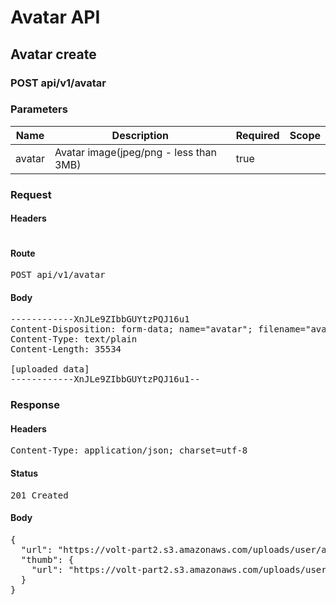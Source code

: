 # Avatar API

## Avatar create

### POST api/v1/avatar

### Parameters

| Name | Description | Required | Scope |
|------|-------------|----------|-------|
| avatar | Avatar image(jpeg/png - less than 3MB) | true |  |

### Request

#### Headers

<pre></pre>

#### Route

<pre>POST api/v1/avatar</pre>

#### Body

<pre>------------XnJLe9ZIbbGUYtzPQJ16u1
Content-Disposition: form-data; name="avatar"; filename="avatar.png"
Content-Type: text/plain
Content-Length: 35534

[uploaded data]
------------XnJLe9ZIbbGUYtzPQJ16u1--</pre>

### Response

#### Headers

<pre>Content-Type: application/json; charset=utf-8</pre>

#### Status

<pre>201 Created</pre>

#### Body

<pre>{
  "url": "https://volt-part2.s3.amazonaws.com/uploads/user/avatar/340/dc6678f2-81b8-45fe-9281-cb07eddad5f9.png",
  "thumb": {
    "url": "https://volt-part2.s3.amazonaws.com/uploads/user/avatar/340/thumb_dc6678f2-81b8-45fe-9281-cb07eddad5f9.png"
  }
}</pre>
